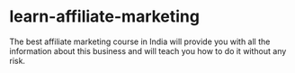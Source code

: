 # learn-affiliate-marketing
The best affiliate marketing course in India will provide you with all the information about this business and will teach you how to do it without any risk.
